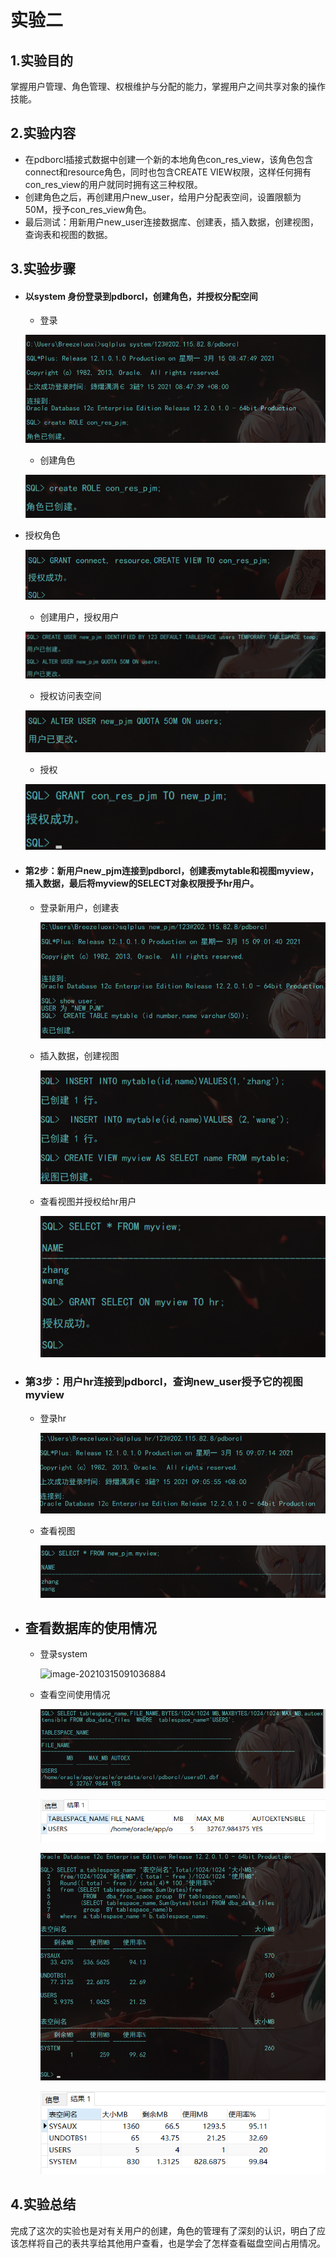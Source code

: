 # 											实验二

## 1.实验目的

掌握用户管理、角色管理、权根维护与分配的能力，掌握用户之间共享对象的操作技能。

## 2.实验内容

- 在pdborcl插接式数据中创建一个新的本地角色con_res_view，该角色包含connect和resource角色，同时也包含CREATE VIEW权限，这样任何拥有con_res_view的用户就同时拥有这三种权限。
- 创建角色之后，再创建用户new_user，给用户分配表空间，设置限额为50M，授予con_res_view角色。
- 最后测试：用新用户new_user连接数据库、创建表，插入数据，创建视图，查询表和视图的数据。

## 3.实验步骤

- #### 以system 身份登录到pdborcl，创建角色，并授权分配空间
  - 登录

  ![image-20210315085216147](https://raw.githubusercontent.com/Breezeluoxi/oracle/master/test2/image-20210315085216147.png)
  - 创建角色

  ![image-20210315085243873](https://raw.githubusercontent.com/Breezeluoxi/oracle/master/test2/image-20210315085243873.png)

- 授权角色

  ![image-20210315085303141](https://raw.githubusercontent.com/Breezeluoxi/oracle/master/test2/image-20210315085303141.png)
  - 创建用户，授权用户

  ![image-20210315085544467](https://raw.githubusercontent.com/Breezeluoxi/oracle/master/test2/image-20210315085544467.png)

  - 授权访问表空间

  ![image-20210315085734553](https://raw.githubusercontent.com/Breezeluoxi/oracle/master/test2/image-20210315085734553.png)

  - 授权

  ![image-20210315085635480](https://raw.githubusercontent.com/Breezeluoxi/oracle/master/test2/image-20210315085635480.png)

- #### 第2步：新用户new_pjm连接到pdborcl，创建表mytable和视图myview，插入数据，最后将myview的SELECT对象权限授予hr用户。

  - 登录新用户，创建表

    ![image-20210315090511630](https://raw.githubusercontent.com/Breezeluoxi/oracle/master/test2/image-20210315090511630.png)

  - 插入数据，创建视图

    ![image-20210315090537009](https://raw.githubusercontent.com/Breezeluoxi/oracle/master/test2/image-20210315090537009.png)

  - 查看视图并授权给hr用户

    ![image-20210315090617362](https://raw.githubusercontent.com/Breezeluoxi/oracle/master/test2/image-20210315090617362.png)

- ### 第3步：用户hr连接到pdborcl，查询new_user授予它的视图myview

  - 登录hr

    ![image-20210315090807233](https://raw.githubusercontent.com/Breezeluoxi/oracle/master/test2/image-20210315090807233.png)

  - 查看视图

    ![image-20210315090829774](https://raw.githubusercontent.com/Breezeluoxi/oracle/master/test2/image-20210315090829774.png)

- ## 查看数据库的使用情况

  - 登录system

    ![image-20210315091036884](C:\Users\Breezeluoxi\AppData\Roaming\Typora\typora-user-images\image-20210315091036884.png)

  - 查看空间使用情况

    ![image-20210315091241036](https://raw.githubusercontent.com/Breezeluoxi/oracle/master/test2/image-20210315091241036.png)

    ![image-20210315091637601](https://raw.githubusercontent.com/Breezeluoxi/oracle/master/test2/image-20210315091637601.png)

    ![image-20210315091500737](https://raw.githubusercontent.com/Breezeluoxi/oracle/master/test2/image-20210315091500737.png)

    ![image-20210315091658190](https://raw.githubusercontent.com/Breezeluoxi/oracle/master/test2/image-20210315091658190.png)

## 4.实验总结

完成了这次的实验也是对有关用户的创建，角色的管理有了深刻的认识，明白了应该怎样将自己的表共享给其他用户查看，也是学会了怎样查看磁盘空间占用情况。

